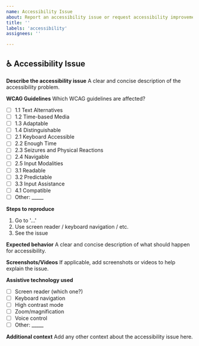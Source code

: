 ```yaml
---
name: Accessibility Issue
about: Report an accessibility issue or request accessibility improvements
title: ''
labels: 'accessibility'
assignees: ''

---
```


## ♿ Accessibility Issue

**Describe the accessibility issue**
A clear and concise description of the accessibility problem.

**WCAG Guidelines**
Which WCAG guidelines are affected?
- [ ] 1.1 Text Alternatives
- [ ] 1.2 Time-based Media
- [ ] 1.3 Adaptable
- [ ] 1.4 Distinguishable
- [ ] 2.1 Keyboard Accessible
- [ ] 2.2 Enough Time
- [ ] 2.3 Seizures and Physical Reactions
- [ ] 2.4 Navigable
- [ ] 2.5 Input Modalities
- [ ] 3.1 Readable
- [ ] 3.2 Predictable
- [ ] 3.3 Input Assistance
- [ ] 4.1 Compatible
- [ ] Other: _____

**Steps to reproduce**
1. Go to '...'
2. Use screen reader / keyboard navigation / etc.
3. See the issue

**Expected behavior**
A clear and concise description of what should happen for accessibility.

**Screenshots/Videos**
If applicable, add screenshots or videos to help explain the issue.

**Assistive technology used**
- [ ] Screen reader (which one?)
- [ ] Keyboard navigation
- [ ] High contrast mode
- [ ] Zoom/magnification
- [ ] Voice control
- [ ] Other: _____

**Additional context**
Add any other context about the accessibility issue here. 